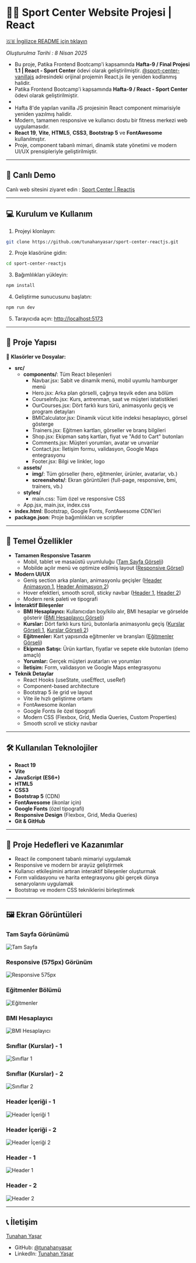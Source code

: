 # 🏋🏽 Sport Center Website Projesi | React

[🇬🇧 İngilizce README için tıklayın](./README.md)

*Oluşturulma Tarihi : 8 Nisan 2025*

- Bu proje, Patika Frontend Bootcamp'i kapsamında **Hafta-9 / Final Projesi 1.1 | React - Sport Center** ödevi olarak geliştirilmiştir. [@sport-center-vanillajs](https://github.com/tunahanyasar/sport-center-vanillajs) adresindeki orijinal projemin React.js ile yeniden kodlanmış halidir.
- Patika Frontend Bootcamp'i kapsamında **Hafta-9 / React - Sport Center** ödevi olarak geliştirilmiştir.
- 
- Hafta 8'de yapılan vanilla JS projesinin React component mimarisiyle yeniden yazılmış halidir.
- Modern, tamamen responsive ve kullanıcı dostu bir fitness merkezi web uygulamasıdır.
- **React 19**, **Vite**, **HTML5**, **CSS3**, **Bootstrap 5** ve **FontAwesome** kullanılmıştır.
- Proje, component tabanlı mimari, dinamik state yönetimi ve modern UI/UX prensipleriyle geliştirilmiştir.

---

## 🚀 Canlı Demo


Canlı web sitesini ziyaret edin : [Sport Center | Reactjs](https://sport-center-reactjs.vercel.app/)

---

## :computer: Kurulum ve Kullanım

1. Projeyi klonlayın:
```bash
git clone https://github.com/tunahanyasar/sport-center-reactjs.git
```
2. Proje klasörüne gidin:
```bash
cd sport-center-reactjs
```
3. Bağımlılıkları yükleyin:
```bash
npm install
```
4. Geliştirme sunucusunu başlatın:
```bash
npm run dev
```
5. Tarayıcıda açın: [http://localhost:5173](http://localhost:5173)

---

## 📁 Proje Yapısı

:open_file_folder: **Klasörler ve Dosyalar:**

- **src/**
  - **components/**: Tüm React bileşenleri
    - Navbar.jsx: Sabit ve dinamik menü, mobil uyumlu hamburger menü
    - Hero.jsx: Arka plan görselli, çağrıya teşvik eden ana bölüm
    - CourseInfo.jsx: Kurs, antrenman, saat ve müşteri istatistikleri
    - OurCourses.jsx: Dört farklı kurs türü, animasyonlu geçiş ve program detayları
    - BMICalculator.jsx: Dinamik vücut kitle indeksi hesaplayıcı, görsel gösterge
    - Trainers.jsx: Eğitmen kartları, görseller ve branş bilgileri
    - Shop.jsx: Ekipman satış kartları, fiyat ve "Add to Cart" butonları
    - Comments.jsx: Müşteri yorumları, avatar ve unvanlar
    - Contact.jsx: İletişim formu, validasyon, Google Maps entegrasyonu
    - Footer.jsx: Bilgi ve linkler, logo
  - **assets/**
    - **img/**: Tüm görseller (hero, eğitmenler, ürünler, avatarlar, vb.)
    - **screenshots/**: Ekran görüntüleri (full-page, responsive, bmi, trainers, vb.)
  - **styles/**
    - main.css: Tüm özel ve responsive CSS
  - App.jsx, main.jsx, index.css
- **index.html**: Bootstrap, Google Fonts, FontAwesome CDN'leri
- **package.json**: Proje bağımlılıkları ve scriptler

---

## :star2: Temel Özellikler

- **Tamamen Responsive Tasarım**
  - Mobil, tablet ve masaüstü uyumluluğu ([Tam Sayfa Görseli](./src/assets/screenshots/full-page.png))
  - Mobilde açılır menü ve optimize edilmiş layout ([Responsive Görsel](./src/assets/screenshots/responsive-575px.png))
- **Modern UI/UX**
  - Geniş section arka planları, animasyonlu geçişler ([Header Animasyon 1](./src/assets/screenshots/header-content-1.png), [Header Animasyon 2](./src/assets/screenshots/header-content-2.png))
  - Hover efektleri, smooth scroll, sticky navbar ([Header 1](./src/assets/screenshots/header-1.png), [Header 2](./src/assets/screenshots/header-2.png))
  - Modern renk paleti ve tipografi
- **İnteraktif Bileşenler**
  - **BMI Hesaplayıcı:** Kullanıcıdan boy/kilo alır, BMI hesaplar ve görselde gösterir ([BMI Hesaplayıcı Görseli](./src/assets/screenshots/bmi-calc.png))
  - **Kurslar:** Dört farklı kurs türü, butonlarla animasyonlu geçiş ([Kurslar Görseli 1](./src/assets/screenshots/classes-1.png), [Kurslar Görseli 2](./src/assets/screenshots/our-classes-2.png))
  - **Eğitmenler:** Kart yapısında eğitmenler ve branşları ([Eğitmenler Görseli](./src/assets/screenshots/trainers.png))
  - **Ekipman Satışı:** Ürün kartları, fiyatlar ve sepete ekle butonları (demo amaçlı)
  - **Yorumlar:** Gerçek müşteri avatarları ve yorumları
  - **İletişim:** Form, validasyon ve Google Maps entegrasyonu
- **Teknik Detaylar**
  - React Hooks (useState, useEffect, useRef)
  - Component-based architecture
  - Bootstrap 5 ile grid ve layout
  - Vite ile hızlı geliştirme ortamı
  - FontAwesome ikonları
  - Google Fonts ile özel tipografi
  - Modern CSS (Flexbox, Grid, Media Queries, Custom Properties)
  - Smooth scroll ve sticky navbar

---

## 🛠️ Kullanılan Teknolojiler

- **React 19**
- **Vite**
- **JavaScript (ES6+)**
- **HTML5**
- **CSS3**
- **Bootstrap 5** (CDN)
- **FontAwesome** (ikonlar için)
- **Google Fonts** (özel tipografi)
- **Responsive Design** (Flexbox, Grid, Media Queries)
- **Git & GitHub**

---

## 🎯 Proje Hedefleri ve Kazanımlar

- React ile component tabanlı mimariyi uygulamak
- Responsive ve modern bir arayüz geliştirmek
- Kullanıcı etkileşimini artıran interaktif bileşenler oluşturmak
- Form validasyonu ve harita entegrasyonu gibi gerçek dünya senaryolarını uygulamak
- Bootstrap ve modern CSS tekniklerini birleştirmek

---

## 🖼️ Ekran Görüntüleri

### Tam Sayfa Görünümü
![Tam Sayfa](./src/assets/screenshots/full-page.png)


### Responsive (575px) Görünüm
![Responsive 575px](./src/assets/screenshots/responsive-575px.png)

### Eğitmenler Bölümü
![Eğitmenler](./src/assets/screenshots/trainers.png)

### BMI Hesaplayıcı
![BMI Hesaplayıcı](./src/assets/screenshots/bmi-calc.png)

### Sınıflar (Kurslar) - 1
![Sınıflar 1](./src/assets/screenshots/classes-1.png)

### Sınıflar (Kurslar) - 2
![Sınıflar 2](./src/assets/screenshots/our-classes-2.png)

### Header İçeriği - 1
![Header İçeriği 1](./src/assets/screenshots/header-content-1.png)

### Header İçeriği - 2
![Header İçeriği 2](./src/assets/screenshots/header-content-2.png)

### Header - 1
![Header 1](./src/assets/screenshots/header-1.png)

### Header - 2
![Header 2](./src/assets/screenshots/header-2.png)

---

## 📞 İletişim

[Tunahan Yaşar](https://github.com/tunahanyasar)

* GitHub: [@tunahanyasar](https://github.com/tunahanyasar)
* LinkedIn: [Tunahan Yaşar](https://www.linkedin.com/in/tunahan-yasar/)
